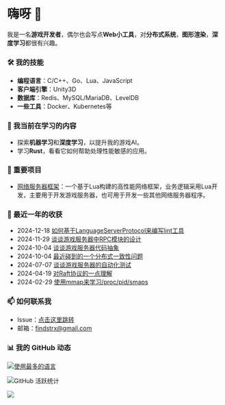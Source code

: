 # 嗨呀 👋

我是一名**游戏开发者**，偶尔也会写点**Web小工具**，对**分布式系统**，**图形渲染**，**深度学习**都很有兴趣。

### 🛠️ 我的技能
- **编程语言**：C/C++、Go、Lua、JavaScript
- **客户端引擎**：Unity3D
- **数据库**：Redis、MySQL/MariaDB、LevelDB
- **一些工具**：Docker、Kubernetes等

### 🌱 我当前在学习的内容
- 探索**机器学习**和**深度学习**，以提升我的游戏AI。
- 学习**Rust**，看看它如何帮助处理性能敏感的应用。

### 🚀 重要项目
- [网络服务器框架](https://github.com/findstr/silly)：一个基于Lua构建的高性能网络框架，业务逻辑采用Lua开发，主要用于开发游戏服务器，也可用于开发一些其他网络服务器程序。

### 📅 最近一年的收获
- 2024-12-18 [如何基于LanguageServerProtocol来编写lint工具](https://blog.gotocoding.com/archives/1947)
- 2024-11-29 [谈谈游戏服务器中RPC模块的设计](https://blog.gotocoding.com/archives/1943)
- 2024-10-04 [谈谈游戏服务器代码抽象](https://blog.gotocoding.com/archives/1923)
- 2024-10-04 [最近碰到的一个分布式一致性问题](https://blog.gotocoding.com/archives/1914)
- 2024-07-07 [谈谈游戏服务器的自动化测试](https://blog.gotocoding.com/archives/1898)
- 2024-04-19 [对Raft协议的一点理解](https://blog.gotocoding.com/archives/1881)
- 2024-02-29 [使用mmap来学习/proc/pid/smaps](https://blog.gotocoding.com/archives/1862)
### 📫 如何联系我
- Issue：[点击这里跳转](https://github.com/findstr/findstr/issues)
- 邮箱：[findstrx@gmail.com](mailto:findstrx@gmail.com)
### 📊 我的 GitHub 动态
[![使用最多的语言](https://github-readme-stats.vercel.app/api/top-langs/?username=findstr&layout=compact)](findstr)

![GitHub 活跃统计](https://github-readme-stats.vercel.app/api?username=findstr&show_icons=true&theme=radical)

![](https://visitor-badge.glitch.me/badge?page_id=findstr.findstr)

